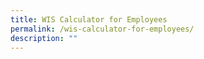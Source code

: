 ```yaml
---
title: WIS Calculator for Employees
permalink: /wis-calculator-for-employees/
description: ""
---
```

